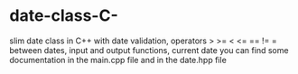 # date-class-C-
slim date class in C++ with date validation, operators > >= < <= == != = between dates, input and output functions, current date
you can find some documentation in the main.cpp file and in the date.hpp file
